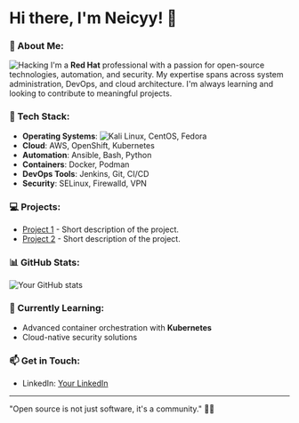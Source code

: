 


# Hi there, I'm Neicyy! 👋

### 🚀 About Me:
![Hacking](https://i.giphy.com/media/v1.Y2lkPTc5MGI3NjExN3JmNzNxbzllYXhqenM5dmlkNDZkd3hjNzBpeGVsZGF5OTlvd3Z4ciZlcD12MV9pbnRlcm5hbF9naWZfYnlfaWQmY3Q9Zw/3oEjI7gBSMd2jtZOI8/giphy.gif)
I'm a **Red Hat** professional with a passion for open-source technologies, automation, and security. My expertise spans across system administration, DevOps, and cloud architecture. I'm always learning and looking to contribute to meaningful projects.

### 🔧 Tech Stack:
- **Operating Systems**: ![Kali Linux](https://img.shields.io/badge/Kali%20Linux-557C94?style=flat-square&logo=kalilinux&logoColor=white), CentOS, Fedora
- **Cloud**: AWS, OpenShift, Kubernetes
- **Automation**: Ansible, Bash, Python
- **Containers**: Docker, Podman
- **DevOps Tools**: Jenkins, Git, CI/CD
- **Security**: SELinux, Firewalld, VPN

### 💻 Projects:
- [Project 1](https://github.com/username/project1) - Short description of the project.
- [Project 2](https://github.com/username/project2) - Short description of the project.

### 📊 GitHub Stats:
![Your GitHub stats](https://github-readme-stats.vercel.app/api?username=yourusername&show_icons=true&theme=radical)

### 🌱 Currently Learning:
- Advanced container orchestration with **Kubernetes**
- Cloud-native security solutions

### 📫 Get in Touch:
- LinkedIn: [Your LinkedIn]([https://linkedin.com/in/yourprofile](https://www.linkedin.com/in/arif-rahman-huzaifa-953754258))


---

"Open source is not just software, it's a community." 👨‍💻
